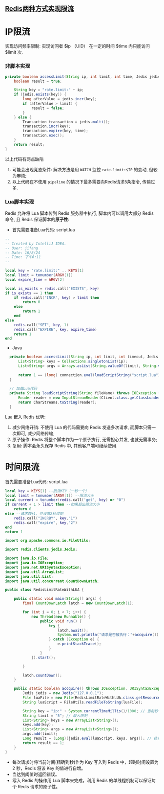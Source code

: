 

## [Redis两种方式实现限流](https://www.cnblogs.com/barrywxx/p/8563533.html)

# IP限流

实现访问频率限制: 实现访问者 $ip （UID） 在一定的时间 $time 内只能访问 $limit 次.

### 非脚本实现

```java
private boolean accessLimit(String ip, int limit, int time, Jedis jedis) {
    boolean result = true;

    String key = "rate.limit:" + ip;
    if (jedis.exists(key)) {
        long afterValue = jedis.incr(key);
        if (afterValue > limit) {
            result = false;
        }
    } else {
        Transaction transaction = jedis.multi();
        transaction.incr(key);
        transaction.expire(key, time);
        transaction.exec();
    }
    return result;
}
```

以上代码有两点缺陷 

1. 可能会出现竞态条件: 解决方法是用 `WATCH` 监控 `rate.limit:$IP` 的变动, 但较为麻烦;
2. 以上代码在不使用 `pipeline` 的情况下最多需要向Redis请求5条指令, 传输过多.

### Lua脚本实现 

Redis 允许将 Lua 脚本传到 Redis 服务器中执行, 脚本内可以调用大部分 Redis 命令, 且 Redis 保证脚本的**原子性**:

- 首先需要准备Lua代码: script.lua

```lua
--
-- Created by IntelliJ IDEA.
-- User: jifang
-- Date: 16/8/24
-- Time: 下午6:11
--

local key = "rate.limit:" .. KEYS[1]
local limit = tonumber(ARGV[1])
local expire_time = ARGV[2]

local is_exists = redis.call("EXISTS", key)
if is_exists == 1 then
    if redis.call("INCR", key) > limit then
        return 0
    else
        return 1
    end
else
    redis.call("SET", key, 1)
    redis.call("EXPIRE", key, expire_time)
    return 1
end
```

- Java

``` JAVA
  private boolean accessLimit(String ip, int limit, int timeout, Jedis connection) throws IOException {
      List<String> keys = Collections.singletonList(ip);
      List<String> argv = Arrays.asList(String.valueOf(limit), String.valueOf(timeout));
  
      return 1 == (long) connection.eval(loadScriptString("script.lua"), keys, argv);
  }
  
  // 加载Lua代码
  private String loadScriptString(String fileName) throws IOException {
      Reader reader = new InputStreamReader(Client.class.getClassLoader().getResourceAsStream(fileName));
      return CharStreams.toString(reader);
  }
```

Lua 嵌入 Redis 优势: 

1. 减少网络开销: 不使用 Lua 的代码需要向 Redis 发送多次请求, 而脚本只需一次即可, 减少网络传输;
2. 原子操作: Redis 将整个脚本作为一个原子执行, 无需担心并发, 也就无需事务;
3. 复用: 脚本会永久保存 Redis 中, 其他客户端可继续使用.



# 时间限流

首先需要准备Lua代码: script.lua

```lua
local key = KEYS[1] --限流KEY（一秒一个）
local limit = tonumber(ARGV[1]) --限流大小
local current = tonumber(redis.call('get', key) or "0")
if current + 1 > limit then --如果超出限流大小
    return 0
else --请求数+1，并设置2秒过期
    redis.call("INCRBY", key,"1")
    redis.call("expire", key,"2")
end
return 1
```

```java
import org.apache.commons.io.FileUtils;

import redis.clients.jedis.Jedis;

import java.io.File;
import java.io.IOException;
import java.net.URISyntaxException;
import java.util.ArrayList;
import java.util.List;
import java.util.concurrent.CountDownLatch;

public class RedisLimitRateWithLUA {

    public static void main(String[] args) {
        final CountDownLatch latch = new CountDownLatch(1);

        for (int i = 0; i < 7; i++) {
            new Thread(new Runnable() {
                public void run() {
                    try {
                        latch.await();
                        System.out.println("请求是否被执行："+accquire());
                    } catch (Exception e) {
                        e.printStackTrace();
                    }
                }
            }).start();

        }

        latch.countDown();
    }

    public static boolean accquire() throws IOException, URISyntaxException {
        Jedis jedis = new Jedis("127.0.0.1");
        File luaFile = new File(RedisLimitRateWithLUA.class.getResource("/").toURI().getPath() + "limit.lua");
        String luaScript = FileUtils.readFileToString(luaFile);

        String key = "ip:" + System.currentTimeMillis()/1000; // 当前秒
        String limit = "5"; // 最大限制
        List<String> keys = new ArrayList<String>();
        keys.add(key);
        List<String> args = new ArrayList<String>();
        args.add(limit);
        Long result = (Long)(jedis.eval(luaScript, keys, args)); // 执行lua脚本，传入参数
        return result == 1;
    }
}
```

- 每次请求时将当前时间(精确到秒)作为 Key 写入到 Redis 中，超时时间设置为 2 秒，Redis 将该 Key 的值进行自增。
- 当达到阈值时返回错误。
- 写入 Redis 的操作用 Lua 脚本来完成，利用 Redis 的单线程机制可以保证每个 Redis 请求的原子性。